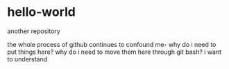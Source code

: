# hello-world
another repository

the whole process of github continues to confound me-
why do i need to put things here?
why do i need to move them here through git bash?
i want to understand
